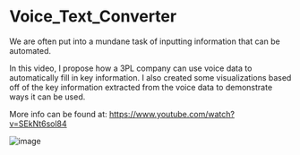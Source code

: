 # Voice_Text_Converter

We are often put into a mundane task of inputting information that can be automated. 

In this video, I propose how a 3PL company can use voice data to automatically fill in key information. I also created some visualizations based off of the key information extracted from the voice data to demonstrate ways it can be used.

More info can be found at: https://www.youtube.com/watch?v=SEkNt6sol84

![image](https://user-images.githubusercontent.com/15040724/148995679-3379c8e1-2f0b-4f92-a5b6-aecd4f0e6444.png)
